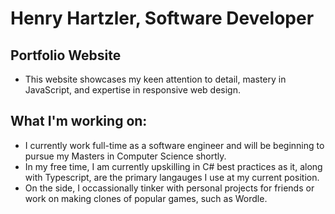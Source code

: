 # Henry Hartzler, Software Developer

## Portfolio Website
+ This website showcases my keen attention to detail, mastery in JavaScript, and expertise in responsive web design.

## What I'm working on:
+ I currently work full-time as a software engineer and will be beginning to pursue my Masters in Computer Science shortly.
+ In my free time, I am currently upskilling in C# best practices as it, along with Typescript, are the primary langauges I use at my current position.
+ On the side, I occassionally tinker with personal projects for friends or work on making clones of popular games, such as Wordle.
